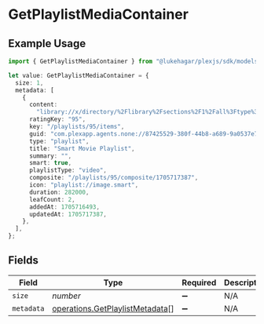 # GetPlaylistMediaContainer

## Example Usage

```typescript
import { GetPlaylistMediaContainer } from "@lukehagar/plexjs/sdk/models/operations";

let value: GetPlaylistMediaContainer = {
  size: 1,
  metadata: [
    {
      content:
        "library://x/directory/%2Flibrary%2Fsections%2F1%2Fall%3Ftype%3D1%26push%3D1%26title%3D2%26or%3D1%26title%3DSerenity%26pop%3D1",
      ratingKey: "95",
      key: "/playlists/95/items",
      guid: "com.plexapp.agents.none://87425529-380f-44b8-a689-9a0537e7ec91",
      type: "playlist",
      title: "Smart Movie Playlist",
      summary: "",
      smart: true,
      playlistType: "video",
      composite: "/playlists/95/composite/1705717387",
      icon: "playlist://image.smart",
      duration: 282000,
      leafCount: 2,
      addedAt: 1705716493,
      updatedAt: 1705717387,
    },
  ],
};
```

## Fields

| Field                                                                                     | Type                                                                                      | Required                                                                                  | Description                                                                               | Example                                                                                   |
| ----------------------------------------------------------------------------------------- | ----------------------------------------------------------------------------------------- | ----------------------------------------------------------------------------------------- | ----------------------------------------------------------------------------------------- | ----------------------------------------------------------------------------------------- |
| `size`                                                                                    | *number*                                                                                  | :heavy_minus_sign:                                                                        | N/A                                                                                       | 1                                                                                         |
| `metadata`                                                                                | [operations.GetPlaylistMetadata](../../../sdk/models/operations/getplaylistmetadata.md)[] | :heavy_minus_sign:                                                                        | N/A                                                                                       |                                                                                           |